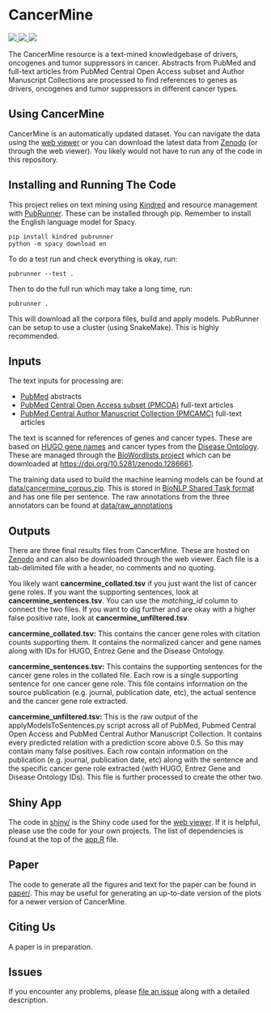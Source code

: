 # CancerMine

<p>
<a href="https://travis-ci.org/jakelever/cancermine">
   <img src="https://travis-ci.org/jakelever/cancermine.svg?branch=master" />
</a>
<a href="http://bionlp.bcgsc.ca/cancermine/">
   <img src="https://img.shields.io/badge/data-viewer-blue.svg" />
</a>
<a href="https://doi.org/10.5281/zenodo.1156241">
   <img src="https://zenodo.org/badge/DOI/10.5281/zenodo.1156241.svg" />
</a>
</p>

The CancerMine resource is a text-mined knowledgebase of drivers, oncogenes and tumor suppressors in cancer. Abstracts from PubMed and full-text articles from PubMed Central Open Access subset and Author Manuscript Collections are processed to find references to genes as drivers, oncogenes and tumor suppressors in different cancer types.

## Using CancerMine

CancerMine is an automatically updated dataset. You can navigate the data using the [web viewer](http://bionlp.bcgsc.ca/cancermine/) or you can download the latest data from [Zenodo](https://doi.org/10.5281/zenodo.1156241) (or through the web viewer). You likely would not have to run any of the code in this repository.

## Installing and Running The Code

This project relies on text mining using [Kindred](https://github.com/jakelever/kindred) and resource management with [PubRunner](https://github.com/jakelever/pubrunner). These can be installed through pip. Remember to install the English language model for Spacy.

```
pip install kindred pubrunner
python -m spacy download en
```

To do a test run and check everything is okay, run:

```
pubrunner --test .
```

Then to do the full run which may take a long time, run:
```
pubrunner .
```

This will download all the corpora files, build and apply models. PubRunner can be setup to use a cluster (using SnakeMake). This is highly recommended.

## Inputs

The text inputs for processing are:

 - [PubMed](https://www.nlm.nih.gov/databases/download/pubmed_medline.html) abstracts
 - [PubMed Central Open Access subset (PMCOA)](https://www.ncbi.nlm.nih.gov/pmc/tools/openftlist/) full-text articles
 - [PubMed Central Author Manuscript Collection (PMCAMC)](https://www.ncbi.nlm.nih.gov/pmc/about/mscollection/) full-text articles

The text is scanned for references of genes and cancer types. These are based on [HUGO gene names](http://genenames.org/) and cancer types from the [Disease Ontology](http://www.disease-ontology.org/). These are managed through the [BioWordlists project](https://github.com/jakelever/biowordlists) which can be downloaded at https://doi.org/10.5281/zenodo.1286661.

The training data used to build the machine learning models can be found at [data/cancermine_corpus.zip](https://github.com/jakelever/cancermine/blob/master/data/cancermine_corpus.zip). This is stored in [BioNLP Shared Task format](http://2011.bionlp-st.org/home/file-formats) and has one file per sentence. The raw annotations from the three annotators can be found at [data/raw_annotations](https://github.com/jakelever/cancermine/tree/master/data/raw_annotations) 

## Outputs

There are three final results files from CancerMine. These are hosted on [Zenodo](https://doi.org/10.5281/zenodo.1156241) and can also be downloaded through the web viewer. Each file is a tab-delimited file with a header, no comments and no quoting.

You likely want **cancermine\_collated.tsv** if you just want the list of cancer gene roles. If you want the supporting sentences, look at **cancermine\_sentences.tsv**. You can use the *matching\_id* column to connect the two files. If you want to dig further and are okay with a higher false positive rate, look at **cancermine\_unfiltered.tsv**.

**cancermine\_collated.tsv:** This contains the cancer gene roles with citation counts supporting them. It contains the normalized cancer and gene names along with IDs for HUGO, Entrez Gene and the Disease Ontology.

**cancermine\_sentences.tsv:** This contains the supporting sentences for the cancer gene roles in the collated file. Each row is a single supporting sentence for one cancer gene role. This file contains information on the source publication (e.g. journal, publication date, etc), the actual sentence and the cancer gene role extracted.

**cancermine\_unfiltered.tsv:** This is the raw output of the applyModelsToSentences.py script across all of PubMed, Pubmed Central Open Access and PubMed Central Author Manuscript Collection. It contains every predicted relation with a prediction score above 0.5. So this may contain many false positives. Each row contain information on the publication (e.g. journal, publication date, etc) along with the sentence and the specific cancer gene role extracted (with HUGO, Entrez Gene and Disease Ontology IDs). This file is further processed to create the other two.

## Shiny App

The code in [shiny/](https://github.com/jakelever/cancermine/tree/master/shiny) is the Shiny code used for the [web viewer](http://bionlp.bcgsc.ca/cancermine/). If it is helpful, please use the code for your own projects. The list of dependencies is found at the top of the [app.R](https://github.com/jakelever/cancermine/blob/master/shiny/app.R) file.

## Paper

The code to generate all the figures and text for the paper can be found in [paper/](https://github.com/jakelever/cancermine/tree/master/paper). This may be useful for generating an up-to-date version of the plots for a newer version of CancerMine.

## Citing Us

A paper is in preparation.

## Issues

If you encounter any problems, please [file an issue](https://github.com/jakelever/cancermine/issues) along with a detailed description.

